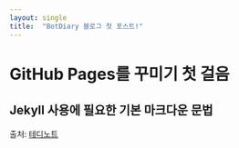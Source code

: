```yaml
---
layout: single
title:  "BotDiary 블로그 첫 포스트!"
---
```

GitHub Pages를 꾸미기 첫 걸음
===
Jekyll 사용에 필요한 기본 마크다운 문법
---


출처: [테디노트](https://teddylee777.github.io/jekyll/Jekyll-%EC%82%AC%EC%9A%A9%EC%9D%84-%EC%9C%84%ED%95%9C-markdown-%EB%AC%B8%EB%B2%95)
